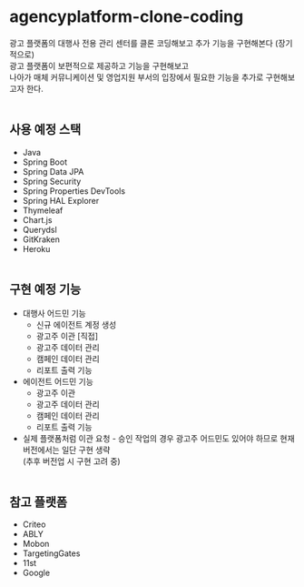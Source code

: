 # agencyplatform-clone-coding
광고 플랫폼의 대행사 전용 관리 센터를 클론 코딩해보고 추가 기능을 구현해본다 (장기적으로) </br>
광고 플랫폼이 보편적으로 제공하고 기능을 구현해보고 </br>
나아가 매체 커뮤니케이션 및 영업지원 부서의 입장에서 필요한 기능을 추가로 구현해보고자 한다. </br></br>

## 사용 예정 스택
* Java
* Spring Boot
* Spring Data JPA
* Spring Security
* Spring Properties DevTools
* Spring HAL Explorer
* Thymeleaf
* Chart.js
* Querydsl
* GitKraken
* Heroku </br></br>

## 구현 예정 기능
* 대행사 어드민 기능 
  * 신규 에이전트 계정 생성
  * 광고주 이관 [직접]
  * 광고주 데이터 관리
  * 캠페인 데이터 관리
  * 리포트 출력 기능
* 에이전트 어드민 기능
  * 광고주 이관 
  * 광고주 데이터 관리
  * 캠페인 데이터 관리
  * 리포트 출력 기능
* 실제 플랫폼처럼 이관 요청 - 승인 작업의 경우 광고주 어드민도 있어야 하므로 현재 버전에서는 일단 구현 생략 </br>
(추후 버전업 시 구현 고려 중) </br></br>

## 참고 플랫폼
* Criteo
* ABLY
* Mobon
* TargetingGates
* 11st
* Google

